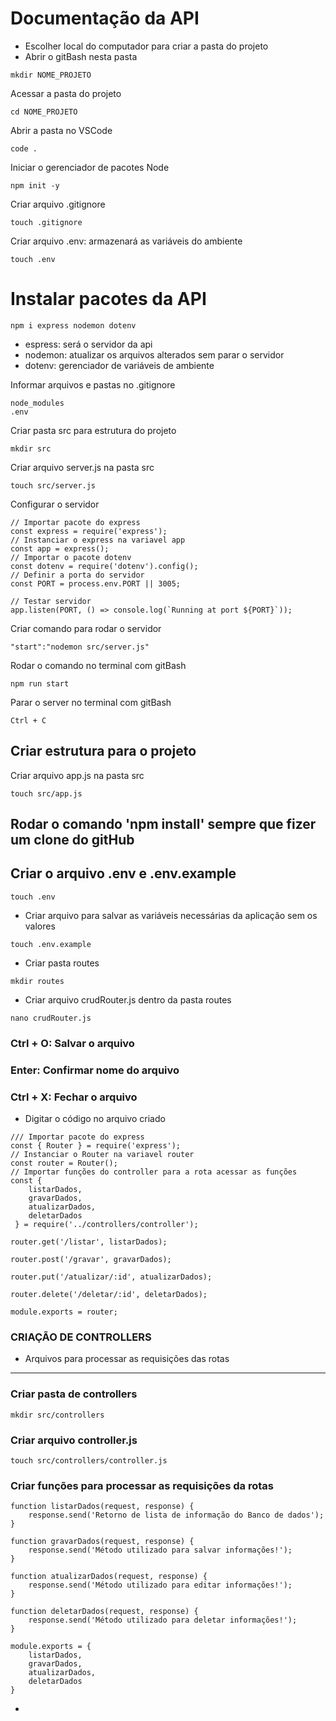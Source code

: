 # Documentação da API
* Escolher local do computador para criar a pasta do projeto
* Abrir o gitBash nesta pasta
```
mkdir NOME_PROJETO
```
Acessar a pasta do projeto
```
cd NOME_PROJETO
```
Abrir a pasta no VSCode 
```
code .
```
Iniciar o gerenciador de pacotes Node
```
npm init -y
```
Criar arquivo .gitignore
```
touch .gitignore
```
Criar arquivo .env: armazenará as variáveis do ambiente
```
touch .env
```
# Instalar pacotes da API
```
npm i express nodemon dotenv 
```
* espress: será o servidor da api
* nodemon: atualizar os arquivos alterados sem parar o servidor 
* dotenv: gerenciador de variáveis de ambiente

Informar arquivos e pastas no .gitignore
```
node_modules
.env
```
Criar pasta src para estrutura do projeto
```
mkdir src
```
Criar arquivo server.js na pasta src
```
touch src/server.js
```
Configurar o servidor
```
// Importar pacote do express
const express = require('express');
// Instanciar o express na variavel app
const app = express();
// Importar o pacote dotenv
const dotenv = require('dotenv').config();
// Definir a porta do servidor 
const PORT = process.env.PORT || 3005;

// Testar servidor
app.listen(PORT, () => console.log(`Running at port ${PORT}`));
```

Criar comando para rodar o servidor
```
"start":"nodemon src/server.js"
```
Rodar o comando no terminal com gitBash
```
npm run start
```
Parar o server no terminal com gitBash
```
Ctrl + C
```

## Criar estrutura para o projeto
Criar arquivo app.js na pasta src
```
touch src/app.js
```

## Rodar o comando 'npm install' sempre que fizer um clone do gitHub

## Criar o arquivo .env e .env.example
```
touch .env
```
* Criar arquivo para salvar as variáveis necessárias da aplicação sem os valores
```
touch .env.example
```

* Criar pasta routes
```
mkdir routes
```

* Criar arquivo crudRouter.js dentro da pasta routes
```
nano crudRouter.js
```
### Ctrl + O: Salvar o arquivo
### Enter: Confirmar nome do arquivo
### Ctrl + X: Fechar o arquivo

* Digitar o código no arquivo criado
```
/// Importar pacote do express
const { Router } = require('express');
// Instanciar o Router na variavel router
const router = Router();
// Importar funções do controller para a rota acessar as funções
const { 
    listarDados,
    gravarDados,
    atualizarDados,
    deletarDados
 } = require('../controllers/controller');

router.get('/listar', listarDados);

router.post('/gravar', gravarDados);

router.put('/atualizar/:id', atualizarDados);

router.delete('/deletar/:id', deletarDados);

module.exports = router;
```

### CRIAÇÃO DE CONTROLLERS
* Arquivos para processar as requisições das rotas

<hr>

### Criar pasta de controllers
```
mkdir src/controllers
```

### Criar arquivo controller.js
```
touch src/controllers/controller.js
```

### Criar funções para processar as requisições da rotas

```
function listarDados(request, response) {
    response.send('Retorno de lista de informação do Banco de dados');
}

function gravarDados(request, response) {
    response.send('Método utilizado para salvar informações!');
}

function atualizarDados(request, response) {
    response.send('Método utilizado para editar informações!');
}

function deletarDados(request, response) {
    response.send('Método utilizado para deletar informações!');
}

module.exports = {
    listarDados,
    gravarDados, 
    atualizarDados, 
    deletarDados
}
```

* 